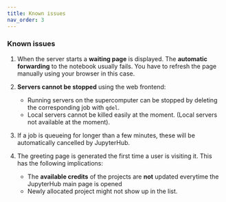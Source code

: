 ```yaml
---
title: Known issues
nav_order: 3
---
```


### Known issues

1. When the server starts a **waiting page** is displayed. The **automatic
   forwarding** to the notebook usually fails. You have to refresh the
   page manually using your browser in this case.

2. **Servers cannot be stopped** using the web frontend:
   *  Running servers on the supercomputer can be stopped by deleting
      the corresponding job with `qdel`.
   *  Local servers cannot be killed easily at the moment. (Local servers not
      available at the moment).

3. If a job is queueing for longer than a few minutes, these will be
   automatically cancelled by JupyterHub.

4. The greeting page is generated the first time a user is visiting it. This
   has the following implications:
   * The **available credits** of the projects are **not** updated everytime
     the JupyterHub main page is opened
   * Newly allocated project might not show up in the list.
